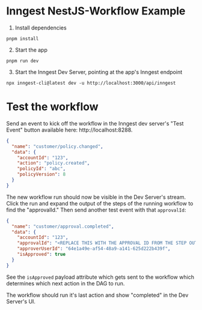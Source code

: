 # Inngest NestJS-Workflow Example

1. Install dependencies

```
pnpm install
```

2. Start the app

```
pnpm run dev
```

3. Start the Inngest Dev Server, pointing at the app's Inngest endpoint

```
npx inngest-cli@latest dev -u http://localhost:3000/api/inngest
```

# Test the workflow

Send an event to kick off the workflow in the Inngest dev server's "Test Event" button available here: http://localhost:8288.

```json
{
  "name": "customer/policy.changed",
  "data": {
    "accountId": "123",
    "action": "policy.created",
    "policyId": "abc",
    "policyVersion": 8
  }
}
```

The new workflow run should now be visible in the Dev Server's stream. Click the run and expand the output of the steps of the running workflow to find the "approvalId." Then send another test event with that `approvalId`:

```json
{
  "name": "customer/approval.completed",
  "data": {
    "accountId": "123",
    "approvalId": "<REPLACE THIS WITH THE APPROVAL ID FROM THE STEP OUTPUT>",
    "approverUserId": "64e1a49e-af54-48a9-a141-625d222b439f",
    "isApproved": true
  }
}
```

See the `isApproved` payload attribute which gets sent to the workflow which determines which next action in the DAG to run.

The workflow should run it's last action and show "completed" in the Dev Server's UI.
